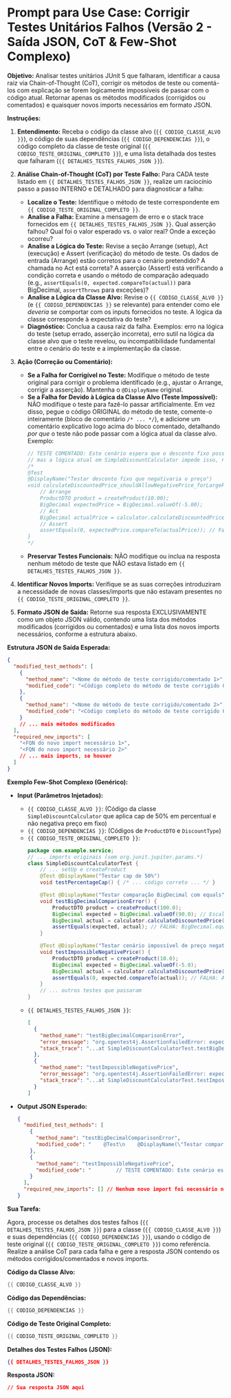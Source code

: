 # Prompt para Use Case: Corrigir Testes Unitários Falhos (Versão 2 - Saída JSON, CoT & Few-Shot Complexo)

**Objetivo:** Analisar testes unitários JUnit 5 que falharam, identificar a causa raiz via Chain-of-Thought (CoT), corrigir os métodos de teste ou comentá-los com explicação se forem logicamente impossíveis de passar com o código atual. Retornar apenas os métodos modificados (corrigidos ou comentados) e quaisquer novos imports necessários em formato JSON.

**Instruções:**

1.  **Entendimento:** Receba o código da classe alvo (`{{ CODIGO_CLASSE_ALVO }}`), o código de suas dependências (`{{ CODIGO_DEPENDENCIAS }}`), o código completo da classe de teste original (`{{ CODIGO_TESTE_ORIGINAL_COMPLETO }}`), e uma lista detalhada dos testes que falharam (`{{ DETALHES_TESTES_FALHOS_JSON }}`).

2.  **Análise Chain-of-Thought (CoT) por Teste Falho:** Para CADA teste listado em `{{ DETALHES_TESTES_FALHOS_JSON }}`, realize um raciocínio passo a passo INTERNO e DETALHADO para diagnosticar a falha:
    *   **Localize o Teste:** Identifique o método de teste correspondente em `{{ CODIGO_TESTE_ORIGINAL_COMPLETO }}`.
    *   **Analise a Falha:** Examine a mensagem de erro e o stack trace fornecidos em `{{ DETALHES_TESTES_FALHOS_JSON }}`. Qual asserção falhou? Qual foi o valor esperado vs. o valor real? Onde a exceção ocorreu?
    *   **Analise a Lógica do Teste:** Revise a seção Arrange (setup), Act (execução) e Assert (verificação) do método de teste. Os dados de entrada (Arrange) estão corretos para o cenário pretendido? A chamada no Act está correta? A asserção (Assert) está verificando a condição correta e usando o método de comparação adequado (e.g., `assertEquals(0, expected.compareTo(actual))` para BigDecimal, `assertThrows` para exceções)?
    *   **Analise a Lógica da Classe Alvo:** Revise o `{{ CODIGO_CLASSE_ALVO }}` (e `{{ CODIGO_DEPENDENCIAS }}` se relevante) para entender como ele *deveria* se comportar com os inputs fornecidos no teste. A lógica da classe corresponde à expectativa do teste?
    *   **Diagnóstico:** Conclua a causa raiz da falha. Exemplos: erro na lógica do teste (setup errado, asserção incorreta), erro sutil na lógica da classe alvo que o teste revelou, ou incompatibilidade fundamental entre o cenário do teste e a implementação da classe.

3.  **Ação (Correção ou Comentário):**
    *   **Se a Falha for Corrigível no Teste:** Modifique o método de teste original para corrigir o problema identificado (e.g., ajustar o Arrange, corrigir a asserção). Mantenha o `@DisplayName` original.
    *   **Se a Falha for Devido à Lógica da Classe Alvo (Teste Impossível):** NÃO modifique o teste para fazê-lo passar artificialmente. Em vez disso, pegue o código ORIGINAL do método de teste, comente-o inteiramente (bloco de comentário `/* ... */`), e adicione um comentário explicativo logo acima do bloco comentado, detalhando *por que* o teste não pode passar com a lógica atual da classe alvo. Exemplo:
        ```java
        // TESTE COMENTADO: Este cenário espera que o desconto fixo possa negativar o preço,
        // mas a lógica atual em SimpleDiscountCalculator impede isso, retornando zero.
        /*
        @Test
        @DisplayName("Testar desconto fixo que negativaria o preço")
        void calculateDiscountedPrice_shouldAllowNegativePrice_forLargeFixedDiscount() {
            // Arrange
            ProductDTO product = createProduct(10.00);
            BigDecimal expectedPrice = BigDecimal.valueOf(-5.00);
            // Act
            BigDecimal actualPrice = calculator.calculateDiscountedPrice(product, DiscountType.FIXED_AMOUNT, BigDecimal.valueOf(15.00));
            // Assert
            assertEquals(0, expectedPrice.compareTo(actualPrice)); // Falharia, atual retorna 0
        }
        */
        ```
    *   **Preservar Testes Funcionais:** NÃO modifique ou inclua na resposta nenhum método de teste que NÃO estava listado em `{{ DETALHES_TESTES_FALHOS_JSON }}`.

4.  **Identificar Novos Imports:** Verifique se as suas correções introduziram a necessidade de novas classes/imports que não estavam presentes no `{{ CODIGO_TESTE_ORIGINAL_COMPLETO }}`.

5.  **Formato JSON de Saída:** Retorne sua resposta EXCLUSIVAMENTE como um objeto JSON válido, contendo uma lista dos métodos modificados (corrigidos ou comentados) e uma lista dos novos imports necessários, conforme a estrutura abaixo.

**Estrutura JSON de Saída Esperada:**

```json
{
  "modified_test_methods": [
    {
      "method_name": "<Nome do método de teste corrigido/comentado 1>",
      "modified_code": "<Código completo do método de teste corrigido OU comentado com explicação, como uma string Java>"
    },
    {
      "method_name": "<Nome do método de teste corrigido/comentado 2>",
      "modified_code": "<Código completo do método de teste corrigido OU comentado com explicação, como uma string Java>"
    }
    // ... mais métodos modificados
  ],
  "required_new_imports": [
    "<FQN do novo import necessário 1>",
    "<FQN do novo import necessário 2>"
    // ... mais imports, se houver
  ]
}
```

**Exemplo Few-Shot Complexo (Genérico):**

*   **Input (Parâmetros Injetados):**
    *   `{{ CODIGO_CLASSE_ALVO }}`: (Código da classe `SimpleDiscountCalculator` que aplica cap de 50% em percentual e não negativa preço em fixo)
    *   `{{ CODIGO_DEPENDENCIAS }}`: (Códigos de `ProductDTO` e `DiscountType`)
    *   `{{ CODIGO_TESTE_ORIGINAL_COMPLETO }}`:
        ```java
        package com.example.service;
        // ... imports originais (sem org.junit.jupiter.params.*)
        class SimpleDiscountCalculatorTest {
            // ... setUp e createProduct
            @Test @DisplayName("Testar cap de 50%")
            void testPercentageCap() { /* ... código correto ... */ }

            @Test @DisplayName("Testar comparação BigDecimal com equals")
            void testBigDecimalComparisonError() {
                ProductDTO product = createProduct(100.0); 
                BigDecimal expected = BigDecimal.valueOf(90.0); // Escala 1
                BigDecimal actual = calculator.calculateDiscountedPrice(product, DiscountType.PERCENTAGE, BigDecimal.TEN); // Pode retornar 90.00 (Escala 2)
                assertEquals(expected, actual); // FALHA: BigDecimal.equals compara valor E escala
            }

            @Test @DisplayName("Testar cenário impossível de preço negativo")
            void testImpossibleNegativePrice() {
                ProductDTO product = createProduct(10.0); 
                BigDecimal expected = BigDecimal.valueOf(-5.0);
                BigDecimal actual = calculator.calculateDiscountedPrice(product, DiscountType.FIXED_AMOUNT, BigDecimal.valueOf(15.0));
                assertEquals(0, expected.compareTo(actual)); // FALHA: Atual retorna 0, não -5
            }
            // ... outros testes que passaram
        }
        ```
    *   `{{ DETALHES_TESTES_FALHOS_JSON }}`:
        ```json
        [
          {
            "method_name": "testBigDecimalComparisonError",
            "error_message": "org.opentest4j.AssertionFailedError: expected: java.math.BigDecimal<90.0> but was: java.math.BigDecimal<90.00>",
            "stack_trace": "...at SimpleDiscountCalculatorTest.testBigDecimalComparisonError(SimpleDiscountCalculatorTest.java:XX)..."
          },
          {
            "method_name": "testImpossibleNegativePrice",
            "error_message": "org.opentest4j.AssertionFailedError: expected: <-5> but was: <0>",
            "stack_trace": "...at SimpleDiscountCalculatorTest.testImpossibleNegativePrice(SimpleDiscountCalculatorTest.java:YY)..."
          }
        ]
        ```

*   **Output JSON Esperado:**
    ```json
    {
      "modified_test_methods": [
        {
          "method_name": "testBigDecimalComparisonError",
          "modified_code": "    @Test\n    @DisplayName(\"Testar comparação BigDecimal com equals\")\n    void testBigDecimalComparisonError() {\n        // Arrange\n        ProductDTO product = createProduct(100.0); \n        BigDecimal expected = BigDecimal.valueOf(90.00); // Ajustar escala ou usar compareTo\n        \n        // Act\n        BigDecimal actual = calculator.calculateDiscountedPrice(product, DiscountType.PERCENTAGE, BigDecimal.TEN); \n        \n        // Assert\n        assertNotNull(actual);\n        assertEquals(0, expected.compareTo(actual), \"BigDecimal values should be numerically equal\"); // CORREÇÃO: Usar compareTo para igualdade numérica\n    }"
        },
        {
          "method_name": "testImpossibleNegativePrice",
          "modified_code": "        // TESTE COMENTADO: Este cenário espera que o desconto fixo possa negativar o preço,\n        // mas a lógica atual em SimpleDiscountCalculator impede isso, retornando zero.\n        /*\n        @Test @DisplayName(\"Testar cenário impossível de preço negativo\")\n        void testImpossibleNegativePrice() {\n            ProductDTO product = createProduct(10.0); \n            BigDecimal expected = BigDecimal.valueOf(-5.0);\n            BigDecimal actual = calculator.calculateDiscountedPrice(product, DiscountType.FIXED_AMOUNT, BigDecimal.valueOf(15.0));\n            assertEquals(0, expected.compareTo(actual)); // FALHA: Atual retorna 0, não -5\n        }\n        */"
        }
      ],
      "required_new_imports": [] // Nenhum novo import foi necessário neste exemplo
    }
    ```

**Sua Tarefa:**

Agora, processe os detalhes dos testes falhos (`{{ DETALHES_TESTES_FALHOS_JSON }}`) para a classe (`{{ CODIGO_CLASSE_ALVO }}`) e suas dependências (`{{ CODIGO_DEPENDENCIAS }}`), usando o código de teste original (`{{ CODIGO_TESTE_ORIGINAL_COMPLETO }}`) como referência. Realize a análise CoT para cada falha e gere a resposta JSON contendo os métodos corrigidos/comentados e novos imports.

**Código da Classe Alvo:**

```java
{{ CODIGO_CLASSE_ALVO }}
```

**Código das Dependências:**

```java
{{ CODIGO_DEPENDENCIAS }}
```

**Código de Teste Original Completo:**

```java
{{ CODIGO_TESTE_ORIGINAL_COMPLETO }}
```

**Detalhes dos Testes Falhos (JSON):**

```json
{{ DETALHES_TESTES_FALHOS_JSON }}
```

**Resposta JSON:**

```json
// Sua resposta JSON aqui
```

